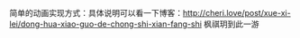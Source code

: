 ﻿简单的动画实现方式：具体说明可以看一下博客：http://cheri.love/post/xue-xi-lei/dong-hua-xiao-guo-de-chong-shi-xian-fang-shi
<delete>枫祺玥到此一游</delete>
